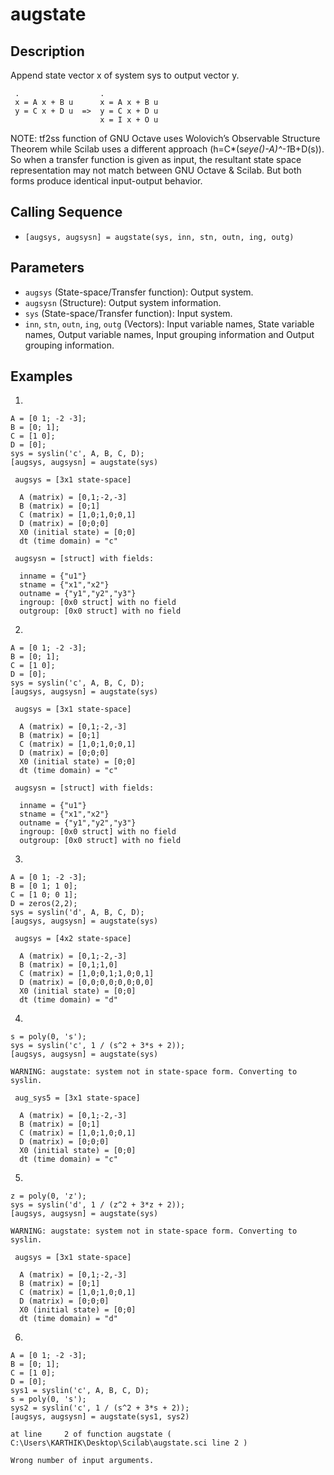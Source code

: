 # augstate

## Description
Append state vector x of system sys to output vector y.
```
 .                  .
 x = A x + B u      x = A x + B u
 y = C x + D u  =>  y = C x + D u
                    x = I x + O u
```

NOTE: tf2ss function of GNU Octave uses Wolovich’s Observable Structure Theorem while Scilab uses a different approach (h=C*(s*eye()-A)^-1*B+D(s)). So when a transfer function is given as input, the resultant state space representation may not match between GNU Octave & Scilab. But both forms produce identical input-output behavior.

## Calling Sequence
- `[augsys, augsysn] = augstate(sys, inn, stn, outn, ing, outg)`

## Parameters
- `augsys` (State-space/Transfer function): Output system.
- `augsysn` (Structure): Output system information.
- `sys` (State-space/Transfer function): Input system.
- `inn`, `stn`, `outn`, `ing`, `outg` (Vectors): Input variable names, State variable names, Output variable names, Input grouping information and Output grouping information.

## Examples
1.
```
A = [0 1; -2 -3];
B = [0; 1];
C = [1 0];
D = [0];
sys = syslin('c', A, B, C, D);
[augsys, augsysn] = augstate(sys)
```
```
 augsys = [3x1 state-space]

  A (matrix) = [0,1;-2,-3]
  B (matrix) = [0;1]
  C (matrix) = [1,0;1,0;0,1]
  D (matrix) = [0;0;0]
  X0 (initial state) = [0;0]
  dt (time domain) = "c"

 augsysn = [struct] with fields:

  inname = {"u1"}
  stname = {"x1","x2"}
  outname = {"y1","y2","y3"}
  ingroup: [0x0 struct] with no field
  outgroup: [0x0 struct] with no field
```

2.
```
A = [0 1; -2 -3];
B = [0; 1];
C = [1 0];
D = [0];
sys = syslin('c', A, B, C, D);
[augsys, augsysn] = augstate(sys)
```
```
 augsys = [3x1 state-space]

  A (matrix) = [0,1;-2,-3]
  B (matrix) = [0;1]
  C (matrix) = [1,0;1,0;0,1]
  D (matrix) = [0;0;0]
  X0 (initial state) = [0;0]
  dt (time domain) = "c"

 augsysn = [struct] with fields:

  inname = {"u1"}
  stname = {"x1","x2"}
  outname = {"y1","y2","y3"}
  ingroup: [0x0 struct] with no field
  outgroup: [0x0 struct] with no field
```

3.
```
A = [0 1; -2 -3];
B = [0 1; 1 0];
C = [1 0; 0 1];
D = zeros(2,2);
sys = syslin('d', A, B, C, D);
[augsys, augsysn] = augstate(sys)
```
```
 augsys = [4x2 state-space]

  A (matrix) = [0,1;-2,-3]
  B (matrix) = [0,1;1,0]
  C (matrix) = [1,0;0,1;1,0;0,1]
  D (matrix) = [0,0;0,0;0,0;0,0]
  X0 (initial state) = [0;0]
  dt (time domain) = "d"
```

4.
```
s = poly(0, 's');
sys = syslin('c', 1 / (s^2 + 3*s + 2));
[augsys, augsysn] = augstate(sys)
```
```
WARNING: augstate: system not in state-space form. Converting to syslin.

 aug_sys5 = [3x1 state-space]

  A (matrix) = [0,1;-2,-3]
  B (matrix) = [0;1]
  C (matrix) = [1,0;1,0;0,1]
  D (matrix) = [0;0;0]
  X0 (initial state) = [0;0]
  dt (time domain) = "c"
```

5.
```
z = poly(0, 'z');
sys = syslin('d', 1 / (z^2 + 3*z + 2));
[augsys, augsysn] = augstate(sys)
```
```
WARNING: augstate: system not in state-space form. Converting to syslin.

 augsys = [3x1 state-space]

  A (matrix) = [0,1;-2,-3]
  B (matrix) = [0;1]
  C (matrix) = [1,0;1,0;0,1]
  D (matrix) = [0;0;0]
  X0 (initial state) = [0;0]
  dt (time domain) = "d"
```

6.
```
A = [0 1; -2 -3];
B = [0; 1];
C = [1 0];
D = [0];
sys1 = syslin('c', A, B, C, D);
s = poly(0, 's');
sys2 = syslin('c', 1 / (s^2 + 3*s + 2));
[augsys, augsysn] = augstate(sys1, sys2)
```
```
at line     2 of function augstate ( C:\Users\KARTHIK\Desktop\Scilab\augstate.sci line 2 )

Wrong number of input arguments.
```

